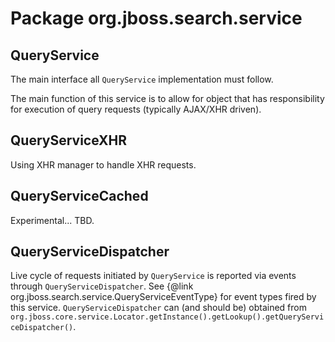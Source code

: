 # Package org.jboss.search.service

## QueryService

The main interface all `QueryService` implementation must follow.

The main function of this service is to allow for object that has responsibility for execution of query requests (typically AJAX/XHR driven).

## QueryServiceXHR

Using XHR manager to handle XHR requests.

## QueryServiceCached

Experimental... TBD.

## QueryServiceDispatcher

Live cycle of requests initiated by `QueryService` is reported via events through `QueryServiceDispatcher`.
See {@link org.jboss.search.service.QueryServiceEventType} for event types fired by this service.
`QueryServiceDispatcher` can (and should be) obtained from `org.jboss.core.service.Locator.getInstance().getLookup().getQueryServiceDispatcher()`.